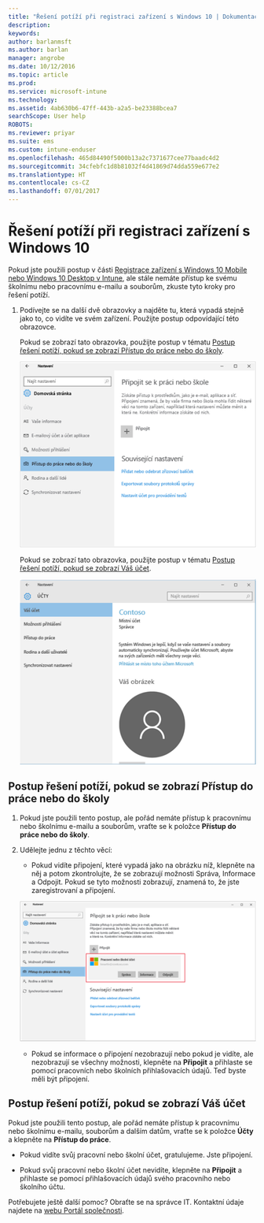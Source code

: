 ```yaml
---
title: "Řešení potíží při registraci zařízení s Windows 10 | Dokumentace Microsoftu"
description: 
keywords: 
author: barlanmsft
ms.author: barlan
manager: angrobe
ms.date: 10/12/2016
ms.topic: article
ms.prod: 
ms.service: microsoft-intune
ms.technology: 
ms.assetid: 4ab630b6-47ff-443b-a2a5-be23388bcea7
searchScope: User help
ROBOTS: 
ms.reviewer: priyar
ms.suite: ems
ms.custom: intune-enduser
ms.openlocfilehash: 465d84490f5000b13a2c7371677cee77baadc4d2
ms.sourcegitcommit: 34cfebfc1d8b81032f4d41869d74dda559e677e2
ms.translationtype: HT
ms.contentlocale: cs-CZ
ms.lasthandoff: 07/01/2017
---
```

# <a name="troubleshoot-your-windows-10-device-enrollment"></a>Řešení potíží při registraci zařízení s Windows 10
Pokud jste použili postup v části [Registrace zařízení s Windows 10 Mobile nebo Windows 10 Desktop v Intune](enroll-your-w10-phone-or-w10-pc-windows.md), ale stále nemáte přístup ke svému školnímu nebo pracovnímu e-mailu a souborům, zkuste tyto kroky pro řešení potíží.

1.  Podívejte se na další dvě obrazovky a najděte tu, která vypadá stejně jako to, co vidíte ve svém zařízení. Použijte postup odpovídající této obrazovce.

    Pokud se zobrazí tato obrazovka, použijte postup v tématu [Postup řešení potíží, pokud se zobrazí Přístup do práce nebo do školy](#troubleshooting-steps-to-follow-if-you-see-access-work-or-school).

    ![settings-accounts-access-work-or-school](./media/w10-enroll-rs1-connect-to-work-or-school.png)

    Pokud se zobrazí tato obrazovka, použijte postup v tématu [Postup řešení potíží, pokud se zobrazí Váš účet](#troubleshooting-steps-to-follow-if-you-see-your-account).

    ![settings-accounts-your-account](./media/W10-enroll-2-accounts-your-account.png)

## <a name="troubleshooting-steps-to-follow-if-you-see-access-work-or-school"></a>Postup řešení potíží, pokud se zobrazí Přístup do práce nebo do školy

1.  Pokud jste použili tento postup, ale pořád nemáte přístup k pracovnímu nebo školnímu e-mailu a souborům, vraťte se k položce **Přístup do práce nebo do školy**.

2. Udělejte jednu z těchto věcí:

    - Pokud vidíte připojení, které vypadá jako na obrázku níž, klepněte na něj a potom zkontrolujte, že se zobrazují možnosti Správa, Informace a Odpojit. Pokud se tyto možnosti zobrazují, znamená to, že jste zaregistrovaní a připojení.

    ![validate-successful-enrollment](./media/w10-enroll-rs1-validate-successful-enrollment.png)

    - Pokud se informace o připojení nezobrazují nebo pokud je vidíte, ale nezobrazují se všechny možnosti, klepněte na **Připojit** a přihlaste se pomocí pracovních nebo školních přihlašovacích údajů. Teď byste měli být připojení.

## <a name="troubleshooting-steps-to-follow-if-you-see-your-account"></a>Postup řešení potíží, pokud se zobrazí Váš účet

Pokud jste použili tento postup, ale pořád nemáte přístup k pracovnímu nebo školnímu e-mailu, souborům a dalším datům, vraťte se k položce **Účty** a klepněte na **Přístup do práce**.

- Pokud vidíte svůj pracovní nebo školní účet, gratulujeme. Jste připojení.

- Pokud svůj pracovní nebo školní účet nevidíte, klepněte na **Připojit** a přihlaste se pomocí přihlašovacích údajů svého pracovního nebo školního účtu.

Potřebujete ještě další pomoc? Obraťte se na správce IT. Kontaktní údaje najdete na [webu Portál společnosti](http://portal.manage.microsoft.com).

